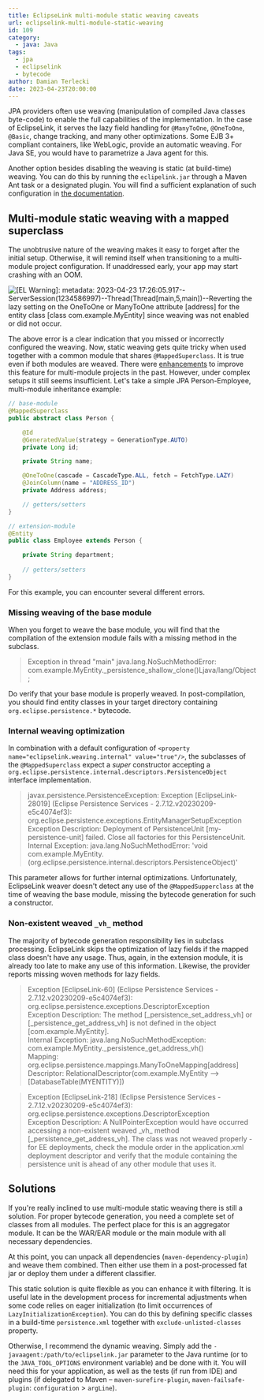 ```yaml
---
title: EclipseLink multi-module static weaving caveats
url: eclipselink-multi-module-static-weaving
id: 109
category:
  - java: Java
tags:
  - jpa
  - eclipselink
  - bytecode
author: Damian Terlecki
date: 2023-04-23T20:00:00
---
```


JPA providers often use weaving (manipulation of compiled Java classes byte-code) to enable the full capabilities of the implementation.
In the case of EclipseLink, it serves the lazy field handling for `@ManyToOne`, `@OneToOne`, `@Basic`, change tracking, and many other optimizations.
Some EJB 3+ compliant containers, like WebLogic, provide an automatic weaving. For Java SE, you would have to parametrize a Java agent for this. 

Another option besides disabling the weaving is static (at build-time) weaving. You can do this by running the `eclipelink.jar` through a Maven
Ant task or a designated plugin. You will find a sufficient explanation of such configuration in [the documentation](https://wiki.eclipse.org/EclipseLink/UserGuide/JPA/Advanced_JPA_Development/Performance/Weaving/Static_Weaving).

## Multi-module static weaving with a mapped superclass

The unobtrusive nature of the weaving makes it easy to forget after the initial setup. Otherwise, it will remind
itself when transitioning to a multi-module project configuration. If unaddressed early, your app may start crashing with an OOM.

<img src="/img/hq/eclipselink-no-weaving.png" title='Weaving warning controlled by the "eclipselink.logging.level" persistence property' alt='[EL Warning]: metadata: 2023-04-23 17:26:05.917--ServerSession(1234586997)--Thread(Thread[main,5,main])--Reverting the lazy setting on the OneToOne or ManyToOne attribute [address] for the entity class [class com.example.MyEntity] since weaving was not enabled or did not occur.'>

The above error is a clear indication that you missed or incorrectly configured the weaving. Now, static weaving gets quite tricky when used together with a common module
that shares `@MappedSuperclass`. It is true even if both modules are weaved. There were [enhancements](https://bugs.eclipse.org/bugs/show_bug.cgi?id=466271) to improve this feature for multi-module projects in the past.
However, under complex setups it still seems insufficient. Let's take a simple JPA Person-Employee, multi-module inheritance example:

```java
// base-module
@MappedSuperclass
public abstract class Person {

    @Id
    @GeneratedValue(strategy = GenerationType.AUTO)
    private Long id;

    private String name;

    @OneToOne(cascade = CascadeType.ALL, fetch = FetchType.LAZY)
    @JoinColumn(name = "ADDRESS_ID")
    private Address address;

    // getters/setters
}

// extension-module
@Entity
public class Employee extends Person {

    private String department;
    
    // getters/setters
}
```

For this example, you can encounter several different errors.

### Missing weaving of the base module

When you forget to weave the base module, you will find that the compilation of the extension module fails with a missing method in the subclass.

> Exception in thread "main" java.lang.NoSuchMethodError: com.example.MyEntity._persistence_shallow_clone()Ljava/lang/Object;

Do verify that your base module is properly weaved. In post-compilation, you should find entity classes in your target directory
containing `org.eclipse.persistence.*` bytecode.

### Internal weaving optimization

In combination with a default configuration of `<property name="eclipselink.weaving.internal" value="true"/>`, the
subclasses of the `@MappedSuperclass` expect a *super* constructor accepting
a `org.eclipse.persistence.internal.descriptors.PersistenceObject` interface implementation.

> javax.persistence.PersistenceException: Exception [EclipseLink-28019] (Eclipse Persistence Services - 2.7.12.v20230209-e5c4074ef3): org.eclipse.persistence.exceptions.EntityManagerSetupException  
> Exception Description: Deployment of PersistenceUnit [my-persistence-unit] failed. Close all factories for this PersistenceUnit.  
> Internal Exception: java.lang.NoSuchMethodError: 'void com.example.MyEntity.<init>(org.eclipse.persistence.internal.descriptors.PersistenceObject)'

This parameter allows for further internal optimizations. Unfortunately, EclipseLink weaver doesn't detect any use of
the `@MappedSupperclass` at the time of weaving the base module, missing the bytecode generation for such a constructor.

### Non-existent weaved `_vh_` method

The majority of bytecode generation responsibility lies in subclass processing. EclipseLink skips the optimization of lazy fields if the mapped class
doesn't have any usage. Thus, again, in the extension module, it is already too late to make any use of this information.
Likewise, the provider reports missing woven methods for lazy fields.

> Exception [EclipseLink-60] (Eclipse Persistence Services - 2.7.12.v20230209-e5c4074ef3): org.eclipse.persistence.exceptions.DescriptorException  
> Exception Description: The method [_persistence_set_address_vh] or [_persistence_get_address_vh] is not defined in the object [com.example.MyEntity].  
> Internal Exception: java.lang.NoSuchMethodException: com.example.MyEntity._persistence_get_address_vh()  
> Mapping: org.eclipse.persistence.mappings.ManyToOneMapping[address]  
> Descriptor: RelationalDescriptor(com.example.MyEntity --> [DatabaseTable(MYENTITY)])  

> Exception [EclipseLink-218] (Eclipse Persistence Services - 2.7.12.v20230209-e5c4074ef3): org.eclipse.persistence.exceptions.DescriptorException  
> Exception Description: A NullPointerException would have occurred accessing a non-existent weaved \_vh\_ method [_persistence_get_address_vh].  The class was not weaved properly - for EE deployments, check the module order in the application.xml deployment descriptor and verify that the module containing the persistence unit is ahead of any other module that uses it.  


## Solutions

If you're really inclined to use multi-module static weaving there is still a solution.
For proper bytecode generation, you need a complete set of classes from all modules.
The perfect place for this is an aggregator module. It can be the WAR/EAR module or the main module with all necessary dependencies.

At this point, you can unpack all dependencies (`maven-dependency-plugin`) and weave them combined. Then either use them in a post-processed fat jar or deploy them under a different classifier.

This static solution is quite flexible as you can enhance it with filtering. It is useful late in the development process for incremental adjustments when some code
relies on eager initialization (to limit occurrences of `LazyInitializationException`). You can do this by defining specific classes in a build-time `persistence.xml` together with `exclude-unlisted-classes` property.

Otherwise, I recommend the dynamic weaving. Simply add the `-javaagent:/path/to/eclipselink.jar` parameter to the Java runtime (or to the `JAVA_TOOL_OPTIONS` environment variable) and be done with it.
You will need this for your application, as well as the tests (if run from IDE) and plugins (if delegated to Maven – `maven-surefire-plugin`, `maven-failsafe-plugin`: `configuration` > `argLine`).
